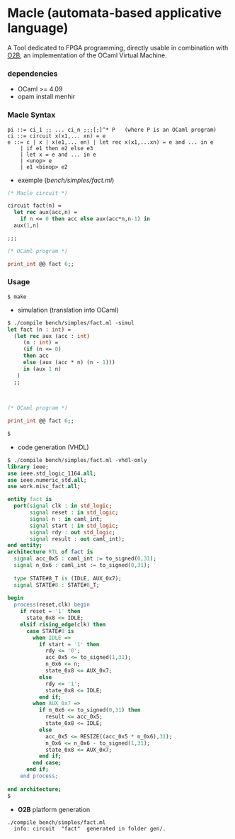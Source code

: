 # Macle (automata-based applicative language)

A Tool dedicated to FPGA programming, directly usable in combination with [O2B](https://github.com/jserot/O2B), an implementation of the OCaml Virtual Machine.

### dependencies

- OCaml >= 4.09
- opam install menhir

### Macle Syntax

```
pi ::= ci_1 ;; ... ci_n ;;;[;]^* P   (where P is an OCaml program)
ci ::= circuit x(x1,... xn) = e 
e ::= c | x | x(e1,... en) | let rec x(x1,...xn) = e and ... in e
    | if e1 then e2 else e3
    | let x = e and ... in e
    | <unop> e
    | e1 <binop> e2
```
- exemple (*bench/simples/fact.ml*) 

```ocaml
(* Macle circuit *)

circuit fact(n) = 
  let rec aux(acc,n) = 
    if n <= 0 then acc else aux(acc*n,n-1) in 
  aux(1,n)

;;; 

(* OCaml program *)

print_int @@ fact 6;;
```

### Usage

```
$ make
```

- simulation (translation into OCaml)

```ocaml
$ ./compile bench/simples/fact.ml -simul
let fact (n : int) =
  (let rec aux (acc : int)
     (n : int) =
     (if (n <= 0)
     then acc
     else (aux (acc * n) (n - 1)))
     in (aux 1 n)
   )
  ;;
  
 

(* OCaml program *)

print_int @@ fact 6;;

$
```

- code generation (VHDL)

```vhdl
$ ./compile bench/simples/fact.ml -vhdl-only
library ieee;
use ieee.std_logic_1164.all;
use ieee.numeric_std.all;
use work.misc_fact.all;

entity fact is
  port(signal clk : in std_logic;
       signal reset : in std_logic;
       signal n : in caml_int;
       signal start : in std_logic;
       signal rdy : out std_logic;
       signal result : out caml_int);
end entity;
architecture RTL of fact is
  signal acc_0x5 : caml_int := to_signed(0,31);
  signal n_0x6 : caml_int := to_signed(0,31);
  
  type STATE#8_T is (IDLE, AUX_0x7);
  signal STATE#8 : STATE#8_T;
  
begin
  process(reset,clk) begin
    if reset = '1' then
      state_0x8 <= IDLE;
    elsif rising_edge(clk) then
      case STATE#8 is
        when IDLE =>
          if start = '1' then
            rdy <= '0';
            acc_0x5 <= to_signed(1,31);
            n_0x6 <= n;
            state_0x8 <= AUX_0x7;
          else
            rdy <= '1';
            state_0x8 <= IDLE;
          end if;
        when AUX_0x7 =>
          if n_0x6 <= to_signed(0,31) then
            result <= acc_0x5;
            state_0x8 <= IDLE;
          else
            acc_0x5 <= RESIZE((acc_0x5 * n_0x6),31);
            n_0x6 <= n_0x6 - to_signed(1,31);
            state_0x8 <= AUX_0x7;
          end if;
        end case;
      end if;
    end process;
  
end architecture;
$
```

- **O2B** platform generation

```
./compile bench/simples/fact.ml
  info: circuit  "fact"  generated in folder gen/.
```
